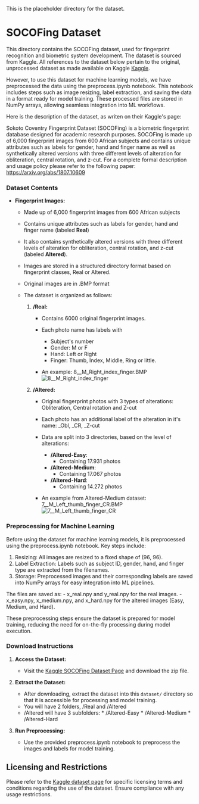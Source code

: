 This is the placeholder directory for the dataset. 

# SOCOFing Dataset

This directory contains the SOCOFing dataset, used for fingerprint recognition and biometric system development. The dataset is sourced from Kaggle. All references to the dataset below pertain to the original, unprocessed dataset as made available on Kaggle
[Kaggle](https://www.kaggle.com/datasets/ruizgara/socofing).

However, to use this dataset for machine learning models, we have preprocessed the data using the preprocess.ipynb notebook. This notebook includes steps such as image resizing, label extraction, and saving the data in a format ready for model training. These processed files are stored in NumPy arrays, allowing seamless integration into ML workflows.

Here is the description of the dataset, as writen on their Kaggle's page:

Sokoto Coventry Fingerprint Dataset (SOCOFing) is a biometric fingerprint database designed for academic research purposes. SOCOFing is made up of 6,000 fingerprint images from 600 African subjects and contains unique attributes such as labels for gender, hand and finger name as well as synthetically altered versions with three different levels of alteration for obliteration, central rotation, and z-cut. For a complete formal description and usage policy please refer to the following paper: https://arxiv.org/abs/1807.10609


### Dataset Contents

- **Fingerprint Images:** 
  - Made up of 6,000 fingerprint images from 600 African subjects
  - Contains unique attributes such as labels for gender, hand and finger name (labeled **Real**)
  - It also contains synthetically altered versions with three different levels of alteration for obliteration, central rotation, and z-cut (labeled **Altered**).
  - Images are stored in a structured directory format based on fingerprint classes, Real or Altered.
  - Original images are in .BMP format
  - The dataset is organized as follows:

    1. **/Real:** 
       - Contains 6000 original fingerprint images.
       - Each photo name has labels with
         * Subject's number
         * Gender: M or F
         * Hand: Left or Right
         * Finger: Thumb, Index, Middle, Ring or little.

       - An example: 8__M_Right_index_finger.BMP
         ![8__M_Right_index_finger](https://github.com/user-attachments/assets/4e26c459-b554-43ad-8e17-36a22a8df5bd)

    3. **/Altered:** 
       - Original fingerprint photos with 3 types of alterations: Obliteration, Central rotation and Z-cut
       - Each photo has an additional label of the alteration in it's name: _Obl, _CR, _Z-cut
       - Data are split into 3 directories, based on the level of alterations:
         * **/Altered-Easy**:
           - Containing 17.931 photos 
         * **/Altered-Medium**:
           - Containing 17.067 photos 
         * **/Altered-Hard**:
           - Containing 14.272 photos 
        
        - An example from Altered-Medium dataset: 7__M_Left_thumb_finger_CR.BMP
          ![7__M_Left_thumb_finger_CR](https://github.com/user-attachments/assets/a33b9c1b-66ac-4c09-ad87-2bef03b38efc)

### Preprocessing for Machine Learning

Before using the dataset for machine learning models, it is preprocessed using the preprocess.ipynb notebook. Key steps include:

1.	Resizing: All images are resized to a fixed shape of (96, 96).
2.	Label Extraction: Labels such as subject ID, gender, hand, and finger type are extracted from the filenames.
3.	Storage: Preprocessed images and their corresponding labels are saved into NumPy arrays for easy integration into ML pipelines.

The files are saved as:
	-	x_real.npy and y_real.npy for the real images.
	-	x_easy.npy, x_medium.npy, and x_hard.npy for the altered images (Easy, Medium, and Hard).

These preprocessing steps ensure the dataset is prepared for model training, reducing the need for on-the-fly processing during model execution.

         
### Download Instructions

1. **Access the Dataset:**
   - Visit the [Kaggle SOCOFing Dataset Page](https://www.kaggle.com/datasets/ruizgara/socofing?select=SOCOFing) and download the zip file.

2. **Extract the Dataset:**
   - After downloading, extract the dataset into this `dataset/` directory so that it is accessible for processing and model training.
   - You will have 2 folders, /Real and /Altered
   - /Altered will have 3 subfolders:
         * /Altered-Easy
         * /Altered-Medium
         * /Altered-Hard

3.	**Run Preprocessing:**
	-	Use the provided preprocess.ipynb notebook to preprocess the images and labels for model training.


## Licensing and Restrictions

Please refer to the [Kaggle dataset page](https://www.kaggle.com/datasets/ruizgara/socofing?select=SOCOFing) for specific licensing terms and conditions regarding the use of the dataset. Ensure compliance with any usage restrictions.

